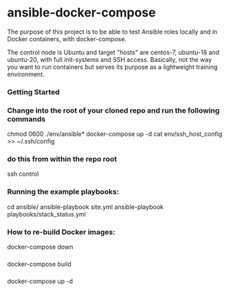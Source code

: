 # ansible-docker-compose

The purpose of this project is to be able to test Ansible roles locally and in Docker containers, with docker-compose.

The control node is Ubuntu and target "hosts" are centos-7, ubuntu-18 and ubuntu-20, with full init-systems and SSH access.  Basically, not the way you want to run containers but serves its purpose as a lightweight training environment.

### Getting Started
### Change into the root of your cloned repo and run the following commands
chmod 0600 ./env/ansible*
docker-compose up -d
cat env/ssh_host_config >> ~/.ssh/config

### do this from within the repo root
ssh control 

### Running the example playbooks:
cd ansible/
ansible-playbook site.yml
ansible-playbook playbooks/stack_status.yml


### How to re-build Docker images:
docker-compose down
###
docker-compose build
###
docker-compose up -d
